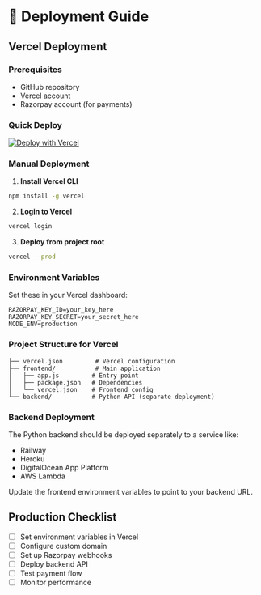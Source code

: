 # 🚀 Deployment Guide

## Vercel Deployment

### Prerequisites
- GitHub repository
- Vercel account
- Razorpay account (for payments)

### Quick Deploy

[![Deploy with Vercel](https://vercel.com/button)](https://vercel.com/new/clone?repository-url=https://github.com/kushagra88/ai-profanity-filter)

### Manual Deployment

1. **Install Vercel CLI**
```bash
npm install -g vercel
```

2. **Login to Vercel**
```bash
vercel login
```

3. **Deploy from project root**
```bash
vercel --prod
```

### Environment Variables

Set these in your Vercel dashboard:

```
RAZORPAY_KEY_ID=your_key_here
RAZORPAY_KEY_SECRET=your_secret_here
NODE_ENV=production
```

### Project Structure for Vercel

```
├── vercel.json         # Vercel configuration
├── frontend/           # Main application
│   ├── app.js         # Entry point
│   ├── package.json   # Dependencies
│   └── vercel.json    # Frontend config
└── backend/           # Python API (separate deployment)
```

### Backend Deployment

The Python backend should be deployed separately to a service like:
- Railway
- Heroku  
- DigitalOcean App Platform
- AWS Lambda

Update the frontend environment variables to point to your backend URL.

## Production Checklist

- [ ] Set environment variables in Vercel
- [ ] Configure custom domain
- [ ] Set up Razorpay webhooks
- [ ] Deploy backend API
- [ ] Test payment flow
- [ ] Monitor performance
